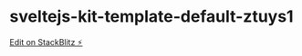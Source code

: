 # sveltejs-kit-template-default-ztuys1

[Edit on StackBlitz ⚡️](https://stackblitz.com/edit/sveltejs-kit-template-default-ztuys1)